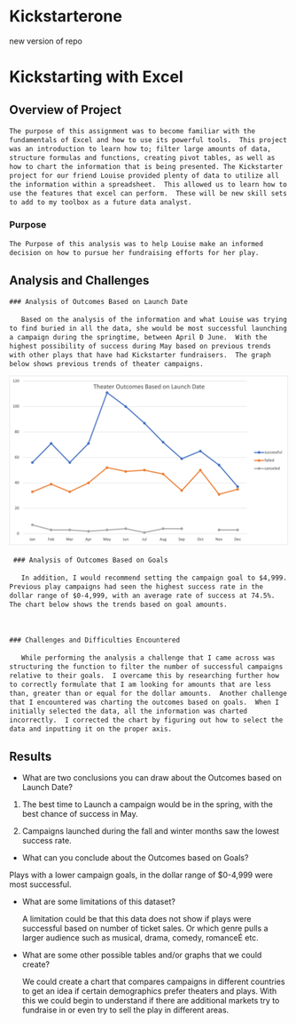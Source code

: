 # Kickstarterone
new version of repo
# Kickstarting with Excel

## Overview of Project

	The purpose of this assignment was to become familiar with the fundamentals of Excel and how to use its powerful tools.  This project was an introduction to learn how to; filter large amounts of data, structure formulas and functions, creating pivot tables, as well as how to chart the information that is being presented. The Kickstarter project for our friend Louise provided plenty of data to utilize all the information within a spreadsheet.  This allowed us to learn how to use the features that excel can perform.  These will be new skill sets to add to my toolbox as a future data analyst. 

### Purpose

	The Purpose of this analysis was to help Louise make an informed decision on how to pursue her fundraising efforts for her play. 

## Analysis and Challenges
	### Analysis of Outcomes Based on Launch Date

       Based on the analysis of the information and what Louise was trying to find buried in all the data, she would be most successful launching a campaign during the springtime, between April Ð June.  With the highest possibility of success during May based on previous trends with other plays that have had Kickstarter fundraisers.  The graph below shows previous trends of theater campaigns. 

![Theater_Outcomes_vs_Launch](Theater_Outcomes_vs_Launch.png)

       
	 ### Analysis of Outcomes Based on Goals
       
       In addition, I would recommend setting the campaign goal to $4,999.  Previous play campaigns had seen the highest success rate in the dollar range of $0-4,999, with an average rate of success at 74.5%.  The chart below shows the trends based on goal amounts.


	
	### Challenges and Difficulties Encountered	

       While performing the analysis a challenge that I came across was structuring the function to filter the number of successful campaigns relative to their goals.  I overcame this by researching further how to correctly formulate that I am looking for amounts that are less than, greater than or equal for the dollar amounts.  Another challenge that I encountered was charting the outcomes based on goals.  When I initially selected the data, all the information was charted incorrectly.  I corrected the chart by figuring out how to select the data and inputting it on the proper axis. 

## Results

- What are two conclusions you can draw about the Outcomes based on Launch Date?

1. The best time to Launch a campaign would be in the spring, with the best chance of success in May. 

2. Campaigns launched during the fall and winter months saw the lowest success rate.




- What can you conclude about the Outcomes based on Goals?

Plays with a lower campaign goals, in the dollar range of $0-4,999 were most successful.

- What are some limitations of this dataset?

	A limitation could be that this data does not show if plays were successful based on number of ticket sales. Or which genre pulls a larger audience such as musical, drama, comedy, romanceÉ etc. 

- What are some other possible tables and/or graphs that we could create?

	We could create a chart that compares campaigns in different countries to get an idea if certain demographics prefer theaters and plays.  With this we could begin to understand if there are additional markets try to fundraise in or even try to sell the play in different areas. 

